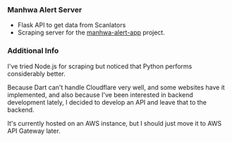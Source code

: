 ### Manhwa Alert Server

- Flask API to get data from Scanlators
- Scraping server for the [manhwa-alert-app](https://github.com/e-meyer/manhwa-helper-app) project.

### Additional Info

I've tried Node.js for scraping but noticed that Python performs considerably better.

Because Dart can't handle Cloudflare very well, and some websites have it implemented, and also because I've been interested in backend development lately, I decided to develop an API and leave that to the backend.

It's currently hosted on an AWS instance, but I should just move it to AWS API Gateway later.